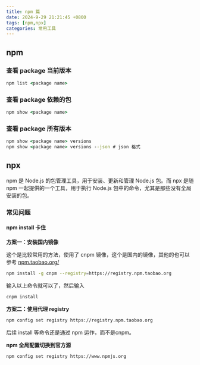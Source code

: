 ```yaml
---
title: npm 篇
date: 2024-9-29 21:21:45 +0800
tags: [npm,npx]
categories: 常用工具
---
```


## npm
### 查看 package 当前版本

```cmd
npm list <package name>
```

### 查看 package 依赖的包
```cmd
npm show <package name>
```

### 查看 package 所有版本
```cmd
npm show <package name> versions
npm show <package name> versions --json # json 格式
```

## npx
npm 是 Node.js 的包管理工具，用于安装、更新和管理 Node.js 包。而 npx 是随 npm 一起提供的一个工具，用于执行 Node.js 包中的命令，尤其是那些没有全局安装的包。

### 常见问题

#### npm install 卡住

**方案一：安装国内镜像**

这个是比较常用的方法，使用了 cnpm 镜像，这个是国内的镜像，其他的也可以参考 [npm.taobao.org/](https://link.juejin.cn?target=http%3A%2F%2Fnpm.taobao.org%2F)

```zsh
npm install -g cnpm --registry=https://registry.npm.taobao.org
```

输入以上命令就可以了，然后输入

```zsh
cnpm install
```

**方案二：使用代理 registry**

```zsh
npm config set registry https://registry.npm.taobao.org
```

后续 install 等命令还是通过 npm 运作，而不是cnpm。

**npm 全局配置切换到官方源**

```zsh
npm config set registry https://www.npmjs.org
```

